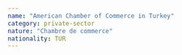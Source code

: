 ```yaml
---
name: "American Chamber of Commerce in Turkey"
category: private-sector
nature: "Chambre de commerce"
nationality: TUR
---
```

